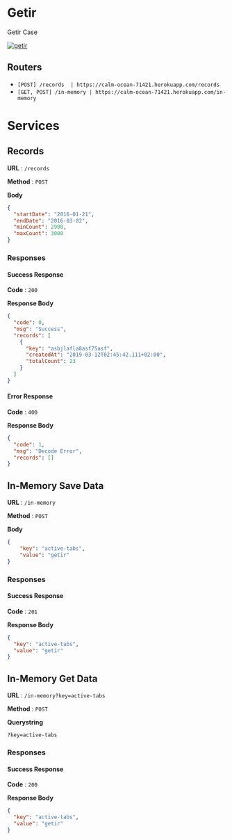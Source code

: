 
# Getir

Getir Case

<p>
    <a href="https://app.getpostman.com/run-collection/2ecb07d7ce3cef97e8a7"><img src="https://run.pstmn.io/button.svg" alt="getir"></a>
</p>


## Routers

- `[POST] /records  | https://calm-ocean-71421.herokuapp.com/records`
- `[GET, POST] /in-memory | https://calm-ocean-71421.herokuapp.com/in-memory`



# Services
## Records

**URL** : `/records`

**Method** : `POST`

**Body**

```json
{
  "startDate": "2016-01-21",
  "endDate": "2016-03-02",
  "minCount": 2900,
  "maxCount": 3000
}
```

### Responses
#### Success Response

**Code** : `200`

**Response Body**

```json
{
  "code": 0,
  "msg": "Success",
  "records": [
    {
      "key": "asbjlafla8asf75asf",
      "createdAt": "2019-03-12T02:45:42.111+02:00",
      "totalCount": 23
    }
  ]
}
```

#### Error Response

**Code** : `400`

**Response Body**

```json
{
  "code": 1,
  "msg": "Decode Error",
  "records": []
}
```

## In-Memory Save Data 

**URL** : `/in-memory`

**Method** : `POST`

**Body**

```json
{
    "key": "active-tabs",
    "value": "getir"
}
```

### Responses
#### Success Response

**Code** : `201`

**Response Body**

```json
{
  "key": "active-tabs",
  "value": "getir"
}
```

## In-Memory Get Data

**URL** : `/in-memory?key=active-tabs`

**Method** : `POST`

**Querystring**

```text
?key=active-tabs
```

### Responses
#### Success Response

**Code** : `200`

**Response Body**

```json
{
  "key": "active-tabs",
  "value": "getir"
}
```
